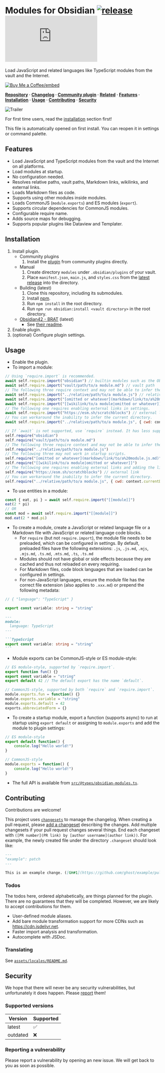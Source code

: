 # Modules for Obsidian [![release](https://img.shields.io/github/v/release/polyipseity/obsidian-modules)][latest release] [![Obsidian downloads](https://img.shields.io/badge/dynamic/json?logo=Obsidian&color=%238b6cef&label=downloads&query=$["modules"].downloads&url=https://raw.githubusercontent.com/obsidianmd/obsidian-releases/master/community-plugin-stats.json)][community plugin]

[Buy Me a Coffee]: https://buymeacoffee.com/polyipseity
[Buy Me a Coffee/embed]: https://img.buymeacoffee.com/button-api/?text=Buy%20me%20a%20coffee&emoji=&slug=polyipseity&button_colour=40DCA5&font_colour=ffffff&font_family=Lato&outline_colour=000000&coffee_colour=FFDD00
[changelog]: https://github.com/polyipseity/obsidian-modules/blob/main/CHANGELOG.md
[community plugin]: https://obsidian.md/plugins?id=modules
[latest release]: https://github.com/polyipseity/obsidian-modules/releases/latest
[repository]: https://github.com/polyipseity/obsidian-modules
[trailer]: https://raw.githubusercontent.com/polyipseity/obsidian-modules/main/assets/trailer.png
[related]: https://github.com/polyipseity/obsidian-monorepo

Load JavaScript and related languages like TypeScript modules from the vault and the Internet.

[![Buy Me a Coffee/embed]][Buy Me a Coffee]

__[Repository] · [Changelog] · [Community plugin] · [Related] · [Features](#features) · [Installation](#installation) · [Usage](#usage) · [Contributing](#contributing) · [Security](#security)__

![Trailer]

For first time users, read the [installation](#installation) section first!

This file is automatically opened on first install. You can reopen it in settings or command palette.

## Features

- Load JavaScript and TypeScript modules from the vault and the Internet on all platforms.
- Load modules at startup.
- No configuration needed.
- Resolves relative paths, vault paths, Markdown links, wikilinks, and external links.
- Loads Markdown files as code.
- Supports using other modules inside modules.
- Loads CommonJS (`module.exports`) and ES modules (`export`).
- Supports circular dependencies for CommonJS modules.
- Configurable require name.
- Adds source maps for debugging.
- Supports popular plugins like Dataview and Templater.

## Installation

1. Install plugin.
    - Community plugins
        1. Install the [plugin][community plugin] from community plugins directly.
    - Manual
        1. Create directory `modules` under `.obsidian/plugins` of your vault.
        2. Place `manifest.json`, `main.js`, and `styles.css` from the [latest release] into the directory.
    - Building (latest)
        1. Clone this repository, including its submodules.
        2. Install [npm](https://docs.npmjs.com/downloading-and-installing-node-js-and-npm).
        3. Run `npm install` in the root directory.
        4. Run `npm run obsidian:install <vault directory>` in the root directory.
    - [Obsidian42 - BRAT](https://obsidian.md/plugins?id=obsidian42-brat) (latest)
        - See [their readme](https://github.com/TfTHacker/obsidian42-brat#readme).
2. Enable plugin.
3. (optional) Configure plugin settings.

## Usage

- Enable the plugin.
- To import a module:

```JavaScript
// Using `require.import` is recommended.
await self.require.import("obsidian") // builtin modules such as the Obsidian API
await self.require.import("vault/path/to/a module.md") // vault path
// The following three require context and may not be able to infer the current directory. Please file an issue if so. Context inference is only available for top-level code, i.e. not inside functions or classes.
await self.require.import("../relative/path/to/a module.js") // relative path
await self.require.import("[omitted or whatever](markdown/link/to/a%20module.js.md)") // Markdown link
await self.require.import("[[wikilink/to/a module|omitted or whatever]]") // wikilink
// The following one requires enabling external links in settings.
await self.require.import("https://esm.sh/scratchblocks") // external link
// You can workaround the inability to infer the current directory.
await self.require.import("../relative/path/to/a module.js", { cwd: context.currentDirectory })

// If `await` is not supported, use `require` instead. It has less support for loading modules, however.
self.require("obsidian")
self.require("vault/path/to/a module.md")
// The following three require context and may not be able to infer the current directory. Please file an issue if so. Context inference is only available for top-level code, i.e. not inside functions or classes.
self.require("../relative/path/to/a module.js")
// The following three may not work in startup scripts.
self.require("[omitted or whatever](markdown/link/to/a%20module.js.md)")
self.require("[[wikilink/to/a module|omitted or whatever]]")
// The following one requires enabling external links and adding the link to preloaded external links in settings.
self.require("https://esm.sh/scratchblocks") // external link
// You can workaround the inability to infer the current directory.
self.require("../relative/path/to/a module.js", { cwd: context.currentDirectory })
```

- To use entities in a module:

```JavaScript
const { eat, pi } = await self.require.import("[[module]]")
eat(2 * pi)
// OR
const mod = await self.require.import("[[module]]")
mod.eat(2 * mod.pi)
```

- To create a module, create a JavaScript or related language file or a Markdown file with JavaScript or related language code blocks.
  - For `require` (but not `require.import`), the module file needs to be preloaded, which can be configured in settings. By default, preloaded files have the following extensions: `.js`, `.js.md`, `.mjs`, `.mjs.md`, `.ts.md`, `.mts.md`, `.ts`, `.ts.md`
  - Modules should not have global or side effects because they are cached and thus not reloaded on every requiring.
  - For Markdown files, code block languages that are loaded can be configured in settings.
  - For non-JavaScript languages, ensure the module file has the correct file extension (also applies to `.xxx.md`) or prepend the following metadata:

```TypeScript
// { "language": "TypeScript" }

export const variable: string = "string"
```

````Markdown
---
module:
  language: TypeScript
---

```TypeScript
export const variable: string = "string"
```
````

- Module exports can be CommonJS-style or ES module-style:

```JavaScript
// ES module-style, supported by `require.import`.
export function fun() {}
export const variable = "string"
export default 42 // The default export has the name `default`.

// CommonJS-style, supported by both `require` and `require.import`.
module.exports.fun = function() {}
module.exports.variable = "string"
module.exports.default = 42
exports.abbreviatedForm = {}
```

- To create a startup module, export a function (supports async) to run at startup using `export default` or assigning to `module.exports` and add the module to plugin settings:

```JavaScript
// ES module-style
export default function() {
    console.log("Hello world!")
}

// CommonJS-style
module.exports = function() {
    console.log("Hello world!")
}
```

- The full API is available from [`src/@types/obsidian-modules.ts`](src/%40types/obsidian-modules.ts).

## Contributing

Contributions are welcome!

This project uses [`changesets`](https://github.com/changesets/changesets) to manage the changelog. When creating a pull request, please [add a changeset](https://github.com/changesets/changesets/blob/main/docs/intro-to-using-changesets.md#adding-changesets) describing the changes. Add multiple changesets if your pull request changes several things. End each changeset with `([PR number](PR link) by [author username](author link))`. For example, the newly created file under the directory `.changeset` should look like:

```Markdown
---
"example": patch
---

This is an example change. ([GH#1](https://github.com/ghost/example/pull/1) by [@ghost](https://github.com/ghost))
```

### Todos

The todos here, ordered alphabetically, are things planned for the plugin. There are no guarantees that they will be completed. However, we are likely to accept contributions for them.

- User-defined module aliases.
- Add bare module transformation support for more CDNs such as <https://cdn.jsdelivr.net>.
- Faster import analysis and transformation.
- Autocomplete with JSDoc.

### Translating

See [`assets/locales/README.md`](assets/locales/README.md).

## Security

We hope that there will never be any security vulnerabilities, but unfortunately it does happen. Please [report](#reporting-a-vulnerability) them!

### Supported versions

| Version | Supported |
|-|-|
| latest | ✅ |
| outdated | ❌ |

### Reporting a vulnerability

Please report a vulnerability by opening an new issue. We will get back to you as soon as possible.
